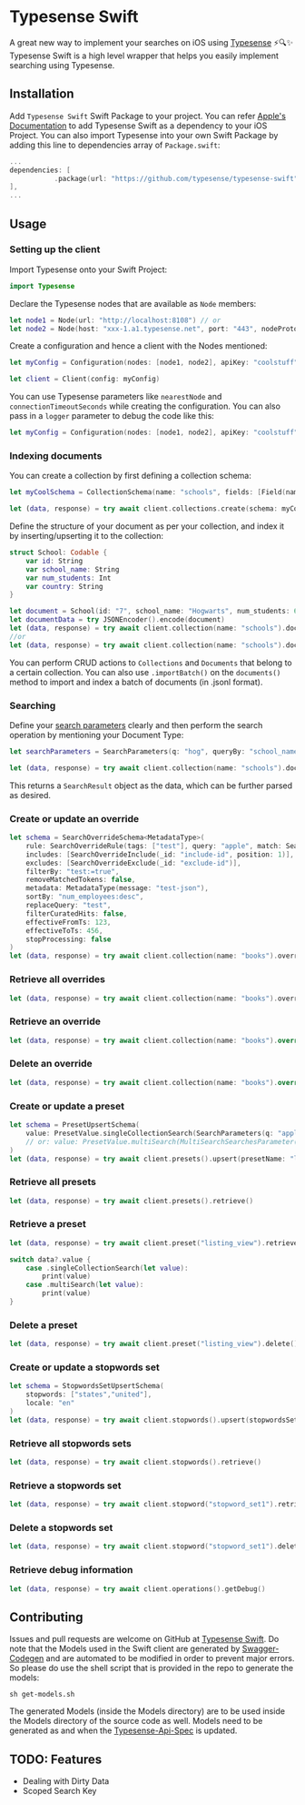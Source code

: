 # Typesense Swift

A great new way to implement your searches on iOS using [Typesense](https://github.com/typesense/typesense) ⚡️🔍✨ Typesense Swift is a high level wrapper that helps you easily implement searching using Typesense.

## Installation

Add `Typesense Swift` Swift Package to your project. You can refer [Apple's Documentation](https://developer.apple.com/documentation/swift_packages/adding_package_dependencies_to_your_app) to add Typesense Swift as a dependency to your iOS Project. You can also import Typesense into your own Swift Package by adding this line to dependencies array of `Package.swift`:

```swift
...
dependencies: [
           .package(url: "https://github.com/typesense/typesense-swift", .upToNextMajor(from: "1.0.0"),
],
...
```

## Usage

### Setting up the client

Import Typesense onto your Swift Project:

```swift
import Typesense
```

Declare the Typesense nodes that are available as `Node` members:

```swift
let node1 = Node(url: "http://localhost:8108") // or
let node2 = Node(host: "xxx-1.a1.typesense.net", port: "443", nodeProtocol: "https")
```

Create a configuration and hence a client with the Nodes mentioned:

```swift
let myConfig = Configuration(nodes: [node1, node2], apiKey: "coolstuff")

let client = Client(config: myConfig)
```

You can use Typesense parameters like `nearestNode` and `connectionTimeoutSeconds` while creating the configuration. You can also pass in a `logger` parameter to debug the code like this:

```swift
let myConfig = Configuration(nodes: [node1, node2], apiKey: "coolstuff", logger: Logger(debugMode: true))
```

### Indexing documents

You can create a collection by first defining a collection schema:

```swift
let myCoolSchema = CollectionSchema(name: "schools", fields: [Field(name: "school_name", type: "string"), Field(name: "num_students", type: "int32"), Field(name: "country", type: "string", facet: true)], defaultSortingField: "num_students")

let (data, response) = try await client.collections.create(schema: myCoolSchema)
```

Define the structure of your document as per your collection, and index it by inserting/upserting it to the collection:

```swift
struct School: Codable {
    var id: String
    var school_name: String
    var num_students: Int
    var country: String
}

let document = School(id: "7", school_name: "Hogwarts", num_students: 600, country: "United Kingdom")
let documentData = try JSONEncoder().encode(document)
let (data, response) = try await client.collection(name: "schools").documents().create(document: documentData)
//or
let (data, response) = try await client.collection(name: "schools").documents().upsert(document: documentData)
```

You can perform CRUD actions to `Collections` and `Documents` that belong to a certain collection. You can also use `.importBatch()` on the `documents()` method to import and index a batch of documents (in .jsonl format).

### Searching

Define your [search parameters](https://typesense.org/docs/0.22.1/api/documents.html#arguments) clearly and then perform the search operation by mentioning your Document Type:

```swift
let searchParameters = SearchParameters(q: "hog", queryBy: "school_name", filterBy: "num_students:>500", sortBy: "num_students:desc")

let (data, response) = try await client.collection(name: "schools").documents().search(searchParameters, for: School.self)
```

This returns a `SearchResult` object as the data, which can be further parsed as desired.

### Create or update an override

```swift
let schema = SearchOverrideSchema<MetadataType>(
    rule: SearchOverrideRule(tags: ["test"], query: "apple", match: SearchOverrideRule.Match.exact, filterBy: "employees:=50"),
    includes: [SearchOverrideInclude(_id: "include-id", position: 1)],
    excludes: [SearchOverrideExclude(_id: "exclude-id")],
    filterBy: "test:=true",
    removeMatchedTokens: false,
    metadata: MetadataType(message: "test-json"),
    sortBy: "num_employees:desc",
    replaceQuery: "test",
    filterCuratedHits: false,
    effectiveFromTs: 123,
    effectiveToTs: 456,
    stopProcessing: false
)
let (data, response) = try await client.collection(name: "books").overrides().upsert(overrideId: "test-id", params: schema)
```

### Retrieve all overrides

```swift
let (data, response) = try await client.collection(name: "books").overrides().retrieve(metadataType: Never.self)
```

### Retrieve an override

```swift
let (data, response) = try await client.collection(name: "books").override("test-id").retrieve(metadataType: MetadataType.self)
```

### Delete an override

```swift
let (data, response) = try await client.collection(name: "books").override("test-id").delete()
```

### Create or update a preset

```swift
let schema = PresetUpsertSchema(
    value: PresetValue.singleCollectionSearch(SearchParameters(q: "apple"))
    // or: value: PresetValue.multiSearch(MultiSearchSearchesParameter(searches: [MultiSearchCollectionParameters(q: "apple")]))
)
let (data, response) = try await client.presets().upsert(presetName: "listing_view", params: schema)
```

### Retrieve all presets

```swift
let (data, response) = try await client.presets().retrieve()
```

### Retrieve a preset

```swift
let (data, response) = try await client.preset("listing_view").retrieve()

switch data?.value {
    case .singleCollectionSearch(let value):
        print(value)
    case .multiSearch(let value):
        print(value)
}
```

### Delete a preset

```swift
let (data, response) = try await client.preset("listing_view").delete()
```

### Create or update a stopwords set

```swift
let schema = StopwordsSetUpsertSchema(
    stopwords: ["states","united"],
    locale: "en"
)
let (data, response) = try await client.stopwords().upsert(stopwordsSetId: "stopword_set1", params: schema)
```

### Retrieve all stopwords sets

```swift
let (data, response) = try await client.stopwords().retrieve()
```

### Retrieve a stopwords set

```swift
let (data, response) = try await client.stopword("stopword_set1").retrieve()
```

### Delete a stopwords set

```swift
let (data, response) = try await client.stopword("stopword_set1").delete()
```

### Retrieve debug information

```swift
let (data, response) = try await client.operations().getDebug()
```

## Contributing

Issues and pull requests are welcome on GitHub at [Typesense Swift](https://github.com/typesense/typesense-swift). Do note that the Models used in the Swift client are generated by [Swagger-Codegen](https://github.com/swagger-api/swagger-codegen) and are automated to be modified in order to prevent major errors. So please do use the shell script that is provided in the repo to generate the models:

```shell
sh get-models.sh
```

The generated Models (inside the Models directory) are to be used inside the Models directory of the source code as well. Models need to be generated as and when the [Typesense-Api-Spec](https://github.com/typesense/typesense-api-spec) is updated.

## TODO: Features

- Dealing with Dirty Data
- Scoped Search Key
